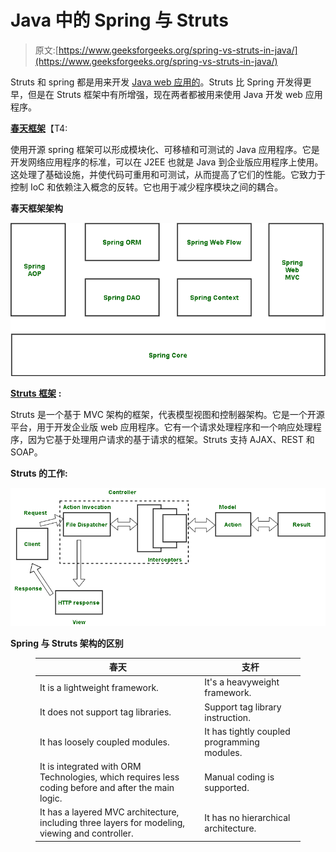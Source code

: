 # Java 中的 Spring 与 Struts

> 原文:[https://www.geeksforgeeks.org/spring-vs-struts-in-java/](https://www.geeksforgeeks.org/spring-vs-struts-in-java/)

Struts 和 spring 都是用来开发 [Java web 应用的](https://www.geeksforgeeks.org/top-10-frameworks-for-web-applications/)。Struts 比 Spring 开发得更早，但是在 Struts 框架中有所增强，现在两者都被用来使用 Java 开发 web 应用程序。

[**春天框架**](https://www.geeksforgeeks.org/introduction-to-spring-framework/)【T4:

使用开源 spring 框架可以形成模块化、可移植和可测试的 Java 应用程序。它是开发网络应用程序的标准，可以在 J2EE 也就是 Java 到企业版应用程序上使用。这处理了基础设施，并使代码可重用和可测试，从而提高了它们的性能。它致力于控制 IoC 和依赖注入概念的反转。它也用于减少程序模块之间的耦合。

**春天框架架构**

![](img/8b7248e85af1d8fe797f6bcba9ad0362.png)

[**Struts 框架**](https://www.geeksforgeeks.org/introduction-and-working-of-struts-web-framework/) **:**

Struts 是一个基于 MVC 架构的框架，代表模型视图和控制器架构。它是一个开源平台，用于开发企业版 web 应用程序。它有一个请求处理程序和一个响应处理程序，因为它基于处理用户请求的基于请求的框架。Struts 支持 AJAX、REST 和 SOAP。

**Struts 的工作:**

![](img/af64f4e39ba04e754c7934e5dccee9cd.png)

**Spring 与 Struts 架构的区别**

<figure class="table">

| 春天 | 支杆 |
| --- | --- |
| It is a lightweight framework. | It's a heavyweight framework. |
| It does not support tag libraries. | Support tag library instruction. |
| It has loosely coupled modules. | It has tightly coupled programming modules. |
| It is integrated with ORM Technologies, which requires less coding before and after the main logic. | Manual coding is supported. |
| It has a layered MVC architecture, including three layers for modeling, viewing and controller. | It has no hierarchical architecture. |

</figure>